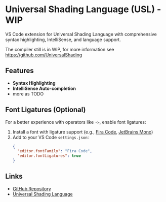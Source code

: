 # Universal Shading Language (USL) - WIP

VS Code extension for Universal Shading Language with comprehensive syntax highlighting, IntelliSense, and language support.

The compiler still is in WIP, for more information see https://github.com/UniversalShading

## Features

- **Syntax Highlighting**
- **IntelliSense Auto-completion**
- more as TODO

## Font Ligatures (Optional)

For a better experience with operators like `->`, enable font ligatures:

1. Install a font with ligature support (e.g., [Fira Code](https://github.com/tonsky/FiraCode), [JetBrains Mono](https://www.jetbrains.com/lp/mono/))
2. Add to your VS Code `settings.json`:
   ```json
   {
     "editor.fontFamily": "Fira Code",
     "editor.fontLigatures": true
   }
   ```

## Links

- [GitHub Repository](https://github.com/UniversalShading/vscode-ext)
- [Universal Shading Language](https://github.com/UniversalShading)
